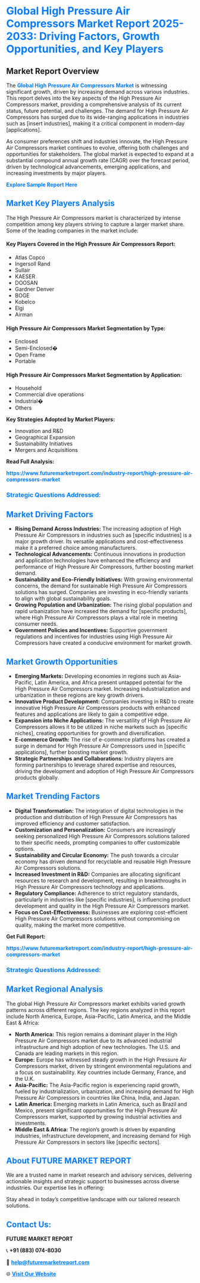 <h1 style="color: #007BFF;">Global High Pressure Air Compressors Market Report 2025-2033: Driving Factors, Growth Opportunities, and Key Players</h1>

<section id="overview">
<h2>Market Report Overview</h2>
<p>The <a href="https://www.futuremarketreport.com/industry-report/high-pressure-air-compressors-market" style="color: #007BFF; text-decoration: none;"><strong>Global High Pressure Air Compressors Market</strong></a> is witnessing significant growth, driven by increasing demand across various industries. This report delves into the key aspects of the High Pressure Air Compressors market, providing a comprehensive analysis of its current status, future potential, and challenges. The demand for High Pressure Air Compressors has surged due to its wide-ranging applications in industries such as [insert industries], making it a critical component in modern-day [applications].</p>
<p>As consumer preferences shift and industries innovate, the High Pressure Air Compressors market continues to evolve, offering both challenges and opportunities for stakeholders. The global market is expected to expand at a substantial compound annual growth rate (CAGR) over the forecast period, driven by technological advancements, emerging applications, and increasing investments by major players.</p>
</section>

<section id="overview">
<p><a href="https://www.futuremarketreport.com/request-sample/reportId=86324" style="color: #007BFF; text-decoration: none;"><strong>Explore Sample Report Here</strong></a></p>
</section>

<section id="key-players">
<h2 style="color: #007BFF;">Market Key Players Analysis</h2>
<p>The High Pressure Air Compressors market is characterized by intense competition among key players striving to capture a larger market share. Some of the leading companies in the market include:</p>
<h4>Key Players Covered in the High Pressure Air Compressors Report:</h4>
<ul><li>Atlas Copco</li><li>Ingersoll Rand</li><li>Sullair</li><li>KAESER</li><li>DOOSAN</li><li>Gardner Denver</li><li>BOGE</li><li>Kobelco</li><li>Elgi</li><li>Airman</li></ul>
<h4>High Pressure Air Compressors Market Segmentation by Type:</h4>
<ul><li>Enclosed</li><li>Semi-Enclosed�</li><li>Open Frame</li><li>Portable</li></ul>

<h4>High Pressure Air Compressors Market Segmentation by Application:</h4>
<ul><li>Household</li><li>Commercial dive operations</li><li>Industrial�</li><li>Others</li></ul>
<p><strong>Key Strategies Adopted by Market Players:</strong></p>
<ul>
<li>Innovation and R&D</li>
<li>Geographical Expansion</li>
<li>Sustainability Initiatives</li>
<li>Mergers and Acquisitions</li>
</ul>
</section>

<section>
<p><strong>Read Full Analysis: </strong></p><a href="https://www.futuremarketreport.com/industry-report/high-pressure-air-compressors-market" style="color: #007BFF; text-decoration: none;"><strong>https://www.futuremarketreport.com/industry-report/high-pressure-air-compressors-market</strong></a>
<h3 style="color: #007BFF;">Strategic Questions Addressed:</h3>
</section>

<section id="driving-factors">
<h2 style="color: #007BFF;">Market Driving Factors</h2>
<ul>
<li><strong>Rising Demand Across Industries:</strong> The increasing adoption of High Pressure Air Compressors in industries such as [specific industries] is a major growth driver. Its versatile applications and cost-effectiveness make it a preferred choice among manufacturers.</li>
<li><strong>Technological Advancements:</strong> Continuous innovations in production and application technologies have enhanced the efficiency and performance of High Pressure Air Compressors, further boosting market demand.</li>
<li><strong>Sustainability and Eco-Friendly Initiatives:</strong> With growing environmental concerns, the demand for sustainable High Pressure Air Compressors solutions has surged. Companies are investing in eco-friendly variants to align with global sustainability goals.</li>
<li><strong>Growing Population and Urbanization:</strong> The rising global population and rapid urbanization have increased the demand for [specific products], where High Pressure Air Compressors plays a vital role in meeting consumer needs.</li>
<li><strong>Government Policies and Incentives:</strong> Supportive government regulations and incentives for industries using High Pressure Air Compressors have created a conducive environment for market growth.</li>
</ul>
</section>

<section id="growth-opportunities">
<h2 style="color: #007BFF;">Market Growth Opportunities</h2>
<ul>
<li><strong>Emerging Markets:</strong> Developing economies in regions such as Asia-Pacific, Latin America, and Africa present untapped potential for the High Pressure Air Compressors market. Increasing industrialization and urbanization in these regions are key growth drivers.</li>
<li><strong>Innovative Product Development:</strong> Companies investing in R&D to create innovative High Pressure Air Compressors products with enhanced features and applications are likely to gain a competitive edge.</li>
<li><strong>Expansion into Niche Applications:</strong> The versatility of High Pressure Air Compressors allows it to be utilized in niche markets such as [specific niches], creating opportunities for growth and diversification.</li>
<li><strong>E-commerce Growth:</strong> The rise of e-commerce platforms has created a surge in demand for High Pressure Air Compressors used in [specific applications], further boosting market growth.</li>
<li><strong>Strategic Partnerships and Collaborations:</strong> Industry players are forming partnerships to leverage shared expertise and resources, driving the development and adoption of High Pressure Air Compressors products globally.</li>
</ul>
</section>

<section id="trending-factors">
<h2 style="color: #007BFF;">Market Trending Factors</h2>
<ul>
<li><strong>Digital Transformation:</strong> The integration of digital technologies in the production and distribution of High Pressure Air Compressors has improved efficiency and customer satisfaction.</li>
<li><strong>Customization and Personalization:</strong> Consumers are increasingly seeking personalized High Pressure Air Compressors solutions tailored to their specific needs, prompting companies to offer customizable options.</li>
<li><strong>Sustainability and Circular Economy:</strong> The push towards a circular economy has driven demand for recyclable and reusable High Pressure Air Compressors solutions.</li>
<li><strong>Increased Investment in R&D:</strong> Companies are allocating significant resources to research and development, resulting in breakthroughs in High Pressure Air Compressors technology and applications.</li>
<li><strong>Regulatory Compliance:</strong> Adherence to strict regulatory standards, particularly in industries like [specific industries], is influencing product development and quality in the High Pressure Air Compressors market.</li>
<li><strong>Focus on Cost-Effectiveness:</strong> Businesses are exploring cost-efficient High Pressure Air Compressors solutions without compromising on quality, making the market more competitive.</li>
</ul>
</section>

<section>
<p><strong>Get Full Report: </strong></p><a href="https://www.futuremarketreport.com/industry-report/high-pressure-air-compressors-market" style="color: #007BFF; text-decoration: none;"><strong>https://www.futuremarketreport.com/industry-report/high-pressure-air-compressors-market</strong></a>
<h3 style="color: #007BFF;">Strategic Questions Addressed:</h3>
</section>


<section id="regional-analysis">
<h2 style="color: #007BFF;">Market Regional Analysis</h2>
<p>The global High Pressure Air Compressors market exhibits varied growth patterns across different regions. The key regions analyzed in this report include North America, Europe, Asia-Pacific, Latin America, and the Middle East & Africa:</p>
<ul>
<li><strong>North America:</strong> This region remains a dominant player in the High Pressure Air Compressors market due to its advanced industrial infrastructure and high adoption of new technologies. The U.S. and Canada are leading markets in this region.</li>
<li><strong>Europe:</strong> Europe has witnessed steady growth in the High Pressure Air Compressors market, driven by stringent environmental regulations and a focus on sustainability. Key countries include Germany, France, and the U.K.</li>
<li><strong>Asia-Pacific:</strong> The Asia-Pacific region is experiencing rapid growth, fueled by industrialization, urbanization, and increasing demand for High Pressure Air Compressors in countries like China, India, and Japan.</li>
<li><strong>Latin America:</strong> Emerging markets in Latin America, such as Brazil and Mexico, present significant opportunities for the High Pressure Air Compressors market, supported by growing industrial activities and investments.</li>
<li><strong>Middle East & Africa:</strong> The region’s growth is driven by expanding industries, infrastructure development, and increasing demand for High Pressure Air Compressors in sectors like [specific sectors].</li>
</ul>
</section>

<footer>
<h2 style="color: #007BFF;">About FUTURE MARKET REPORT</h2>
<p>We are a trusted name in market research and advisory services, delivering actionable insights and strategic support to businesses across diverse industries. Our expertise lies in offering:</p>

<p>Stay ahead in today’s competitive landscape with our tailored research solutions.</p>

<h2 style="color: #007BFF;">Contact Us:</h2>
<p><strong>FUTURE MARKET REPORT</strong></p>
<p>📞 <strong>+91 (883) 074-8030</strong></p>
<p>📧 <strong><a href="mailto:help@futuremarketreport.com" style="color: #007BFF;">help@futuremarketreport.com</a></strong></p>
<p>🌐 <strong><a href="https://www.futuremarketreport.com/" style="color: #007BFF;">Visit Our Website</a></strong></p>
</footer>